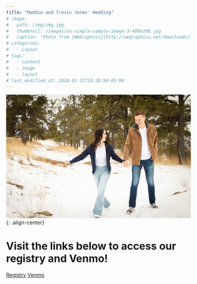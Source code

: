 ```yaml
---
title: "Maddie and Trevin Jones' Wedding"
# image: 
#   path: /img/img.jpg
#   thumbnail: /images/so-simple-sample-image-3-400x200.jpg
#   caption: "Photo from [WeGraphics](http://wegraphics.net/downloads/free-ultimate-blurred-background-pack/)"
# categories:
#   - Layout
# tags:
#   - content
#   - image
#   - layout
# last_modified_at: 2018-01-31T14:28:50-05:00
---
```


![center-aligned-image](img/img.jpg){: .align-center}

# Visit the links below to access our registry and Venmo!

[Registry](https://www.myregistry.com/wedding-registry/trevin-jones-and-maddie-cutler-boise-id/4177153)
[Venmo](https://venmo.com/u/tr3vinj)
